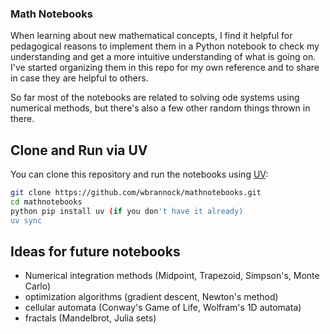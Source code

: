### Math Notebooks
When learning about new mathematical concepts, I find it helpful for pedagogical
reasons to implement them in a Python notebook to check my understanding and get a more intuitive understanding of what is going on. I've started organizing them
in this repo for my own reference and to share in case they are helpful to others.

So far most of the notebooks are related to solving ode systems using numerical methods, but there's also a few other random things thrown in there.

## Clone and Run via UV
You can clone this repository and run the notebooks using [UV](https://docs.astral.sh/uv/):

```bash
git clone https://github.com/wbrannock/mathnotebooks.git
cd mathnotebooks
python pip install uv (if you don't have it already)
uv sync
```
## Ideas for future notebooks
- Numerical integration methods (Midpoint, Trapezoid, Simpson's, Monte Carlo)
- optimization algorithms (gradient descent, Newton's method)
- cellular automata (Conway's Game of Life, Wolfram's 1D automata)
- fractals (Mandelbrot, Julia sets)